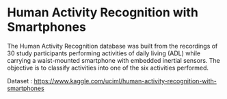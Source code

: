 # Human Activity Recognition with Smartphones
The Human Activity Recognition database was built from the recordings of 30 study participants performing activities of daily living (ADL) while carrying a waist-mounted smartphone with embedded inertial sensors. The objective is to classify activities into one of the six activities performed.

Dataset : https://www.kaggle.com/uciml/human-activity-recognition-with-smartphones


